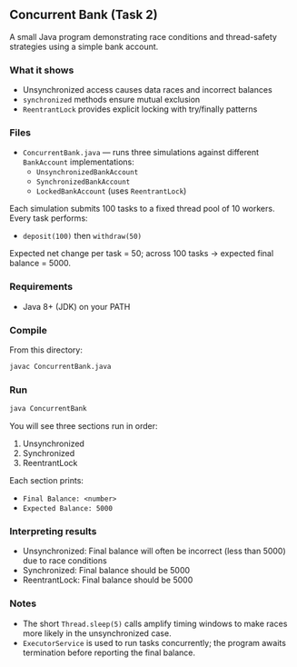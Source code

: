 ## Concurrent Bank (Task 2)

A small Java program demonstrating race conditions and thread-safety strategies using a simple bank account.

### What it shows
- Unsynchronized access causes data races and incorrect balances
- `synchronized` methods ensure mutual exclusion
- `ReentrantLock` provides explicit locking with try/finally patterns

### Files
- `ConcurrentBank.java` — runs three simulations against different `BankAccount` implementations:
  - `UnsynchronizedBankAccount`
  - `SynchronizedBankAccount`
  - `LockedBankAccount` (uses `ReentrantLock`)

Each simulation submits 100 tasks to a fixed thread pool of 10 workers. Every task performs:
- `deposit(100)` then `withdraw(50)`

Expected net change per task = 50; across 100 tasks → expected final balance = 5000.

### Requirements
- Java 8+ (JDK) on your PATH

### Compile
From this directory:
```bash
javac ConcurrentBank.java
```

### Run
```bash
java ConcurrentBank
```

You will see three sections run in order:
1) Unsynchronized
2) Synchronized
3) ReentrantLock

Each section prints:
- `Final Balance: <number>`
- `Expected Balance: 5000`

### Interpreting results
- Unsynchronized: Final balance will often be incorrect (less than 5000) due to race conditions
- Synchronized: Final balance should be 5000
- ReentrantLock: Final balance should be 5000

### Notes
- The short `Thread.sleep(5)` calls amplify timing windows to make races more likely in the unsynchronized case.
- `ExecutorService` is used to run tasks concurrently; the program awaits termination before reporting the final balance.


